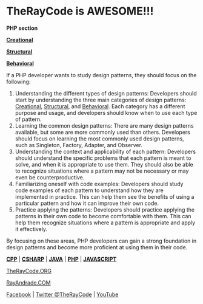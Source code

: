 # TheRayCode is AWESOME!!!
**PHP section**

**[Creational](./Creational/README.md)**

**[Structural](./Structural/README.md)**

**[Behavioral](./Behavioral/README.md)**

If a PHP developer wants to study design patterns, they should focus on the following:

1. Understanding the different types of design patterns: Developers should start by understanding the three main categories of design patterns: [Creational](./Creational/README.md), [Structural](./Structural/README.md), and [Behavioral](./Behavioral/README.md). Each category has a different purpose and usage, and developers should know when to use each type of pattern.
2. Learning the common design patterns: There are many design patterns available, but some are more commonly used than others. Developers should focus on learning the most commonly used design patterns, such as Singleton, Factory, Adapter, and Observer.
3. Understanding the context and applicability of each pattern: Developers should understand the specific problems that each pattern is meant to solve, and when it is appropriate to use them. They should also be able to recognize situations where a pattern may not be necessary or may even be counterproductive.
4. Familiarizing oneself with code examples: Developers should study code examples of each pattern to understand how they are implemented in practice. This can help them see the benefits of using a particular pattern and how it can improve their own code.
5. Practice applying the patterns: Developers should practice applying the patterns in their own code to become comfortable with them. This can help them recognize situations where a pattern is appropriate and apply it effectively.

By focusing on these areas, PHP developers can gain a strong foundation in design patterns and become more proficient at using them in their code.

**[CPP](../CPP/README.md)** | **[CSHARP](../Csharp/README.md)** | **[JAVA](../Java/README.md)**  | **[PHP](../PHP/README.md)** | **[JAVASCRIPT](../JavaScript/README.md)** 

[TheRayCode.ORG](https://www.TheRayCode.ORG)

[RayAndrade.COM](https://www.RayAndrade.com)

[Facebook](https://www.facebook.com/TheRayCode/) | [Twitter @TheRayCode](https://www.twitter.com/TheRayCode/) | [YouTube](https://www.youtube.com/TheRayCode/)
